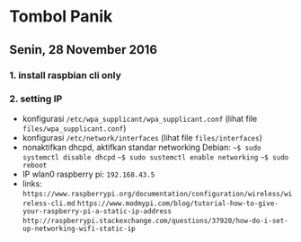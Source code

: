 # Tombol Panik

## Senin, 28 November 2016
### 1. install raspbian cli only
### 2. setting IP
* konfigurasi `/etc/wpa_supplicant/wpa_supplicant.conf` (lihat file `files/wpa_supplicant.conf`)
* konfigurasi `/etc/network/interfaces` (lihat file `files/interfaces`)
* nonaktifkan dhcpd, aktifkan standar networking Debian:
  `~$ sudo systemctl disable dhcpd`
  `~$ sudo sustemctl enable networking`
  `~$ sudo reboot`
* IP wlan0 raspberry pi: `192.168.43.5`
* links:
  `https://www.raspberrypi.org/documentation/configuration/wireless/wireless-cli.md`
  `https://www.modmypi.com/blog/tutorial-how-to-give-your-raspberry-pi-a-static-ip-address`
  `http://raspberrypi.stackexchange.com/questions/37920/how-do-i-set-up-networking-wifi-static-ip`
